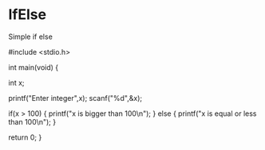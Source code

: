 # IfElse
Simple if else


#include <stdio.h>

int main(void)
{

  int x;

  printf("Enter integer",x);
    scanf("%d",&x);

  if(x > 100)
   {
    printf("x is bigger than 100\n");
   }
   else
   {
       printf("x is equal or less than 100\n");
   }

   return 0;
}
